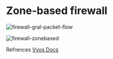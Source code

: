 # Zone-based firewall


![firewall-gral-packet-flow](https://github.com/user-attachments/assets/c79117af-64a0-4457-9dc2-67b07fac5667)




![firewall-zonebased](https://github.com/user-attachments/assets/0dcadb23-800e-433f-9494-1a70c0fbd2b9)





Refrences
[Vyos Docs](https://docs.vyos.io/en/latest/configuration/firewall/index.html)
